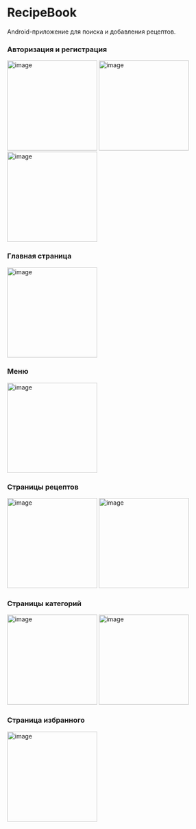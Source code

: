 # RecipeBook
Android-приложение для поиска и добавления рецептов.


### Авторизация и регистрация
<img width="210" alt="image" src="https://github.com/AnastasiaMarken/RecipeBook/assets/101307775/565f90e3-afbe-45d3-8126-15fcce728266">
<img width="210" alt="image" src="https://github.com/AnastasiaMarken/RecipeBook/assets/101307775/1ad75745-91f1-4b3f-8935-d986df804cef">
<img width="210" alt="image" src="https://github.com/AnastasiaMarken/RecipeBook/assets/101307775/6716a013-36ff-4af6-8863-c62f363ee8a9">

### Главная страница
<img width="210" alt="image" src="https://github.com/AnastasiaMarken/RecipeBook/assets/101307775/b779e9c0-ab94-43f9-9e69-22217961d03a">

### Меню
<img width="210" alt="image" src="https://github.com/AnastasiaMarken/RecipeBook/assets/101307775/6cb91f19-cf16-401a-9ce1-9dc8c6509860">

### Страницы рецептов
<img width="210" alt="image" src="https://github.com/AnastasiaMarken/RecipeBook/assets/101307775/81bca604-190b-45f2-b2d7-ca1a95ade073">
<img width="210" alt="image" src="https://github.com/AnastasiaMarken/RecipeBook/assets/101307775/8f943c90-42ed-49f1-b82b-e8a0700ff596">

### Страницы категорий
<img width="210" alt="image" src="https://github.com/AnastasiaMarken/RecipeBook/assets/101307775/557f822b-4aa2-458a-a834-e4fa4ad7290e">
<img width="210" alt="image" src="https://github.com/AnastasiaMarken/RecipeBook/assets/101307775/ef0da92a-1c95-4a8f-a0a9-0ad7ed1ea4c0">

### Страница избранного
<img width="210" alt="image" src="https://github.com/AnastasiaMarken/RecipeBook/assets/101307775/a7d3eae5-f25e-4c8d-b702-a8964f818a6a">
